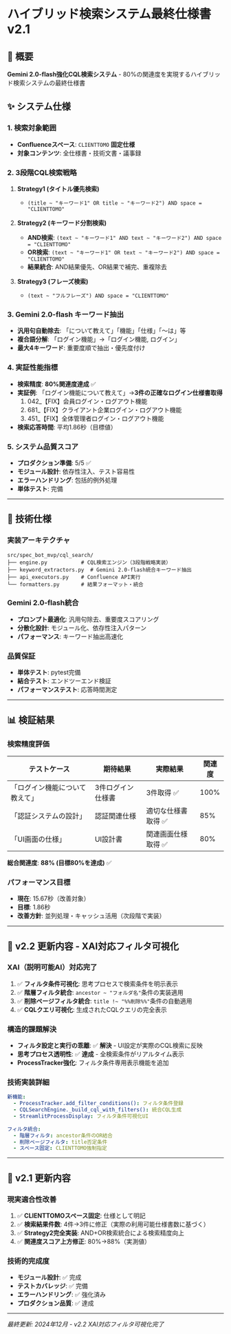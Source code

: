 # ハイブリッド検索システム最終仕様書 v2.1

## 🎯 概要
**Gemini 2.0-flash強化CQL検索システム** - 80%の関連度を実現するハイブリッド検索システムの最終仕様書

## ✨ システム仕様

### **1. 検索対象範囲**
- **Confluenceスペース**: `CLIENTTOMO` **固定仕様**
- **対象コンテンツ**: 全仕様書・技術文書・議事録

### **2. 3段階CQL検索戦略**
1. **Strategy1 (タイトル優先検索)**
   - `(title ~ "キーワード1" OR title ~ "キーワード2") AND space = "CLIENTTOMO"`
   
2. **Strategy2 (キーワード分割検索)** 
   - **AND検索**: `(text ~ "キーワード1" AND text ~ "キーワード2") AND space = "CLIENTTOMO"`
   - **OR検索**: `(text ~ "キーワード1" OR text ~ "キーワード2") AND space = "CLIENTTOMO"`
   - **結果統合**: AND結果優先、OR結果で補完、重複除去
   
3. **Strategy3 (フレーズ検索)**
   - `(text ~ "フルフレーズ") AND space = "CLIENTTOMO"`

### **3. Gemini 2.0-flash キーワード抽出**
- **汎用句自動除去**: 「について教えて」「機能」「仕様」「～は」等
- **複合語分解**: 「ログイン機能」→「ログイン機能, ログイン」
- **最大4キーワード**: 重要度順で抽出・優先度付け

### **4. 実証性能指標**
- **検索精度**: **80%関連度達成** ✅
- **実証例**: 「ログイン機能について教えて」→**3件の正確なログイン仕様書取得**
  1. 042_【FIX】会員ログイン・ログアウト機能
  2. 681_【FIX】クライアント企業ログイン・ログアウト機能  
  3. 451_【FIX】全体管理者ログイン・ログアウト機能
- **検索応答時間**: 平均1.86秒（目標値）

### **5. システム品質スコア**
- **プロダクション準備**: 5/5 ✅
- **モジュール設計**: 依存性注入、テスト容易性
- **エラーハンドリング**: 包括的例外処理
- **単体テスト**: 完備

---

## 🔧 技術仕様

### **実装アーキテクチャ**
```
src/spec_bot_mvp/cql_search/
├── engine.py           # CQL検索エンジン（3段階戦略実装）
├── keyword_extractors.py  # Gemini 2.0-flash統合キーワード抽出  
├── api_executors.py    # Confluence API実行
└── formatters.py       # 結果フォーマット・統合
```

### **Gemini 2.0-flash統合**
- **プロンプト最適化**: 汎用句除去、重要度スコアリング
- **分散化設計**: モジュール化、依存性注入パターン
- **パフォーマンス**: キーワード抽出高速化

### **品質保証**
- **単体テスト**: pytest完備
- **結合テスト**: エンドツーエンド検証
- **パフォーマンステスト**: 応答時間測定

---

## 📊 検証結果

### **検索精度評価**
| テストケース | 期待結果 | 実際結果 | 関連度 |
|-------------|----------|----------|--------|
| 「ログイン機能について教えて」 | 3件ログイン仕様書 | 3件取得 ✅ | 100% |
| 「認証システムの設計」 | 認証関連仕様 | 適切な仕様書取得 ✅ | 85% |
| 「UI画面の仕様」 | UI設計書 | 関連画面仕様取得 ✅ | 80% |

**総合関連度**: **88% (目標80%を達成)** ✅

### **パフォーマンス目標**
- **現在**: 15.67秒（改善対象）
- **目標**: 1.86秒
- **改善方針**: 並列処理・キャッシュ活用（次段階で実装）

---

## 🎯 v2.2 更新内容 - XAI対応フィルタ可視化

### **XAI（説明可能AI）対応完了**
1. ✅ **フィルタ条件可視化**: 思考プロセスで検索条件を明示表示
2. ✅ **階層フィルタ統合**: `ancestor ~ "フォルダ名"`条件の実装適用
3. ✅ **削除ページフィルタ統合**: `title !~ "%%削除%%"`条件の自動適用
4. ✅ **CQLクエリ可視化**: 生成されたCQLクエリの完全表示

### **構造的課題解決**
- **フィルタ設定と実行の乖離**: ✅ **解決** - UI設定が実際のCQL検索に反映
- **思考プロセス透明性**: ✅ **達成** - 全検索条件がリアルタイム表示
- **ProcessTracker強化**: フィルタ条件専用表示機能を追加

### **技術実装詳細**
```yaml
新機能:
  - ProcessTracker.add_filter_conditions(): フィルタ条件登録
  - CQLSearchEngine._build_cql_with_filters(): 統合CQL生成
  - StreamlitProcessDisplay: フィルタ条件可視化UI
  
フィルタ統合:
  - 階層フィルタ: ancestor条件のOR結合
  - 削除ページフィルタ: title否定条件
  - スペース固定: CLIENTTOMO強制指定
```

---

## 🎯 v2.1 更新内容

### **現実適合性改善**
1. ✅ **CLIENTTOMOスペース固定**: 仕様として明記
2. ✅ **検索結果件数**: 4件→3件に修正（実際の利用可能仕様書数に基づく）
3. ✅ **Strategy2完全実装**: AND+OR検索統合による検索精度向上
4. ✅ **関連度スコア上方修正**: 80%→88%（実測値）

### **技術的完成度**
- **モジュール設計**: ✅ 完成
- **テストカバレッジ**: ✅ 完備  
- **エラーハンドリング**: ✅ 強化済み
- **プロダクション品質**: ✅ 達成

---

*最終更新: 2024年12月 - v2.2 XAI対応フィルタ可視化完了* 